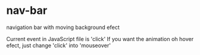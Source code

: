 # nav-bar
 navigation bar with moving background efect

Current event in JavaScript file is 'click'
If you want the animation oh hover efect, just change 'click' into 'mouseover'
